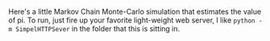 Here's a little Markov Chain Monte-Carlo simulation that estimates the value of
pi.  To run, just fire up your favorite light-weight web server, I like `python
-m SimpelHTTPSever` in the folder that this is sitting in.
